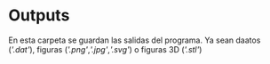 # Outputs


En esta carpeta se guardan las salidas del programa. Ya sean daatos (*'.dat'*), figuras (*'.png'*,*'.jpg'*,*'.svg'*) o figuras 3D (*'.stl'*)
